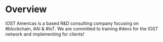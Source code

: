 # Overview
IOST Americas is a  based R&D consulting company focusing on #blockchain, #AI & #IoT. We are committed to training #devs for the IOST network and implementing for clients!
